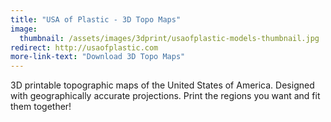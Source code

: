 ```yaml
---
title: "USA of Plastic - 3D Topo Maps"
image: 
  thumbnail: /assets/images/3dprint/usaofplastic-models-thumbnail.jpg
redirect: http://usaofplastic.com
more-link-text: "Download 3D Topo Maps"
---
```


3D printable topographic maps of the United States of America. Designed with geographically accurate projections. Print the regions you want and fit them together! 
